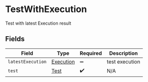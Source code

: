 # TestWithExecution

Test with latest Execution result


## Fields

| Field                                         | Type                                          | Required                                      | Description                                   |
| --------------------------------------------- | --------------------------------------------- | --------------------------------------------- | --------------------------------------------- |
| `latestExecution`                             | [Execution](../../models/shared/execution.md) | :heavy_minus_sign:                            | test execution                                |
| `test`                                        | [Test](../../models/shared/test.md)           | :heavy_check_mark:                            | N/A                                           |